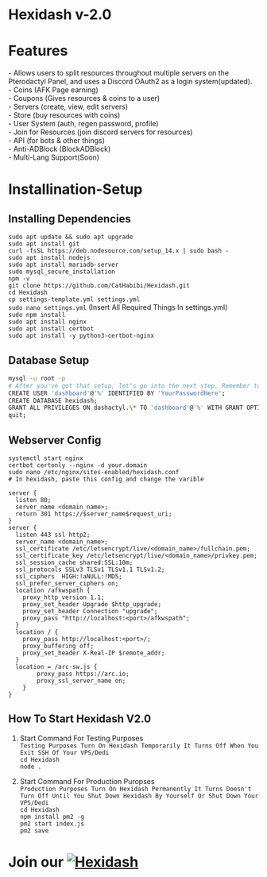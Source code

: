# Hexidash v-2.0

<h1>Features</h1>
- Allows users to split resources throughout multiple servers on the Pterodactyl Panel, and uses a Discord OAuth2 as a login system(updated).<br>
- Coins (AFK Page earning)<br>
- Coupons (Gives resources & coins to a user)<br>
- Servers (create, view, edit servers)<br>
- Store (buy resources with coins)<br>
- User System (auth, regen password, profile)<br>
- Join for Resources (join discord servers for resources)<br>
- API (for bots & other things)<br>
- Anti-ADBlock (BlockADBlock)<br>
- Multi-Lang Support(Soon)<br>

# Installination-Setup

<h2>Installing Dependencies</h2>

`sudo apt update && sudo apt upgrade`<br>
`sudo apt install git`<br>
`curl -fsSL https://deb.nodesource.com/setup_14.x | sudo bash -`<br>
`sudo apt install nodejs`<br>
`sudo apt install mariadb-server`<br>
`sudo mysql_secure_installation`<br>
`npm -v`<br>
`git clone https://github.com/CatHabibi/Hexidash.git`<br>
`cd Hexidash`<br>
`cp settings-template.yml settings.yml` <br>
`sudo nano settings.yml` (Insert All Required Things In settings.yml)<br>
`sudo npm install`<br>
`sudo apt install nginx`<br>
`sudo apt install certbot`<br>
`sudo apt install -y python3-certbot-nginx`

<h2>Database Setup</h2>

```Bash
mysql -u root -p
# After you've got that setup, let's go into the next step. Remember to change 'YourPasswordHere' with a secure password.
CREATE USER 'dashboard'@'%' IDENTIFIED BY 'YourPasswordHere';
CREATE DATABASE hexidash;
GRANT ALL PRIVILEGES ON dashactyl.\* TO 'dashboard'@'%' WITH GRANT OPTION;
quit;
```

<h2>Webserver Config</h2>

`systemctl start nginx`<br>
`certbot certonly --nginx -d your.domain`<br>
`sudo nano /etc/nginx/sites-enabled/hexidash.conf`<br>
`# In hexidash, paste this config and change the varible `

```Nginx
server {
  listen 80;
  server_name <domain_name>;
  return 301 https://$server_name$request_uri;
}
server {
  listen 443 ssl http2;
  server_name <domain_name>;
  ssl_certificate /etc/letsencrypt/live/<domain_name>/fullchain.pem;
  ssl_certificate_key /etc/letsencrypt/live/<domain_name>/privkey.pem;
  ssl_session_cache shared:SSL:10m;
  ssl_protocols SSLv3 TLSv1 TLSv1.1 TLSv1.2;
  ssl_ciphers  HIGH:!aNULL:!MD5;
  ssl_prefer_server_ciphers on;
  location /afkwspath {
    proxy_http_version 1.1;
    proxy_set_header Upgrade $http_upgrade;
    proxy_set_header Connection "upgrade";
    proxy_pass "http://localhost:<port>/afkwspath";
  }
  location / {
    proxy_pass http://localhost:<port>/;
    proxy_buffering off;
    proxy_set_header X-Real-IP $remote_addr;
  }
  location = /arc-sw.js {
        proxy_pass https://arc.io;
        proxy_ssl_server_name on;
    }
}
```

<h2>How To Start Hexidash V2.0</h2>

1. Start Command For Testing Purposes<br>
   `Testing Purposes Turn On Hexidash Temporarily It Turns Off When You Exit SSH Of Your VPS/Dedi`<br>
   `cd Hexidash`<br>
   `node .`<br>

2. Start Command For Production Puropses<br>
   `Production Purposes Turn On Hexidash Permanently It Turns Doesn't Turn Off Until You Shut Down Hexidash By Yourself Or Shut Down Your VPS/Dedi`<br>
   `cd Hexidash`<br>
   `npm install pm2 -g`<br>
   `pm2 start index.js`<br>
   `pm2 save`

# Join our [![Hexidash](https://img.shields.io/badge/Hexidash-Support%20Server-7289da.svg)](https://discord.gg/sPBE2Vcdff)
